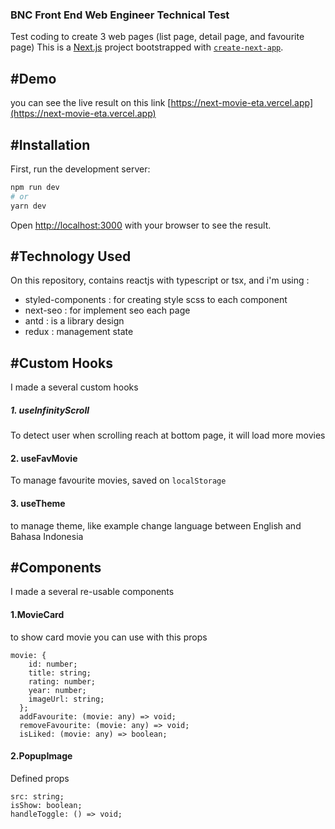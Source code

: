 ### BNC Front End Web Engineer Technical Test

Test coding to create 3 web pages (list page, detail page, and favourite page)
This is a [Next.js](https://nextjs.org/) project bootstrapped with [`create-next-app`](https://github.com/vercel/next.js/tree/canary/packages/create-next-app).

## #Demo
you can see the live result on this link [https://next-movie-eta.vercel.app](https://next-movie-eta.vercel.app)

## #Installation

First, run the development server:

```bash
npm run dev
# or
yarn dev
```

Open [http://localhost:3000](http://localhost:3000) with your browser to see the result.

## #Technology Used

On this repository, contains reactjs with typescript or tsx, and i'm using :
 - styled-components : for creating style scss to each component
 - next-seo : for implement seo each page
 - antd : is a library design
 - redux : management state

## #Custom Hooks
I made a several custom hooks

##### 1. useInfinityScroll
To detect user when scrolling reach at bottom page, it will load more movies

#### 2. useFavMovie
To manage favourite movies, saved on `localStorage`

#### 3. useTheme
to manage theme, like example change language between English and Bahasa Indonesia

## #Components
I made a several re-usable components
#### 1.MovieCard
to show card movie
you can use with this props
```
movie: {
    id: number;
    title: string;
    rating: number;
    year: number;
    imageUrl: string;
  };
  addFavourite: (movie: any) => void;
  removeFavourite: (movie: any) => void;
  isLiked: (movie: any) => boolean;
  ```
  
  #### 2.PopupImage
  Defined props
  ```
  src: string;
  isShow: boolean;
  handleToggle: () => void;
  ```
